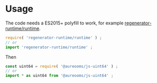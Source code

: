 # Usage

The code needs a ES2015+ polyfill to work, for example
[regenerator-runtime/runtime](https://babeljs.io/docs/usage/polyfill).
```js
require( 'regenerator-runtime/runtime' ) ;
// or
import 'regenerator-runtime/runtime' ;
```

Then
```js
const uint64 = require( '@aureooms/js-uint64' ) ;
// or
import * as uint64 from '@aureooms/js-uint64' ;
```
